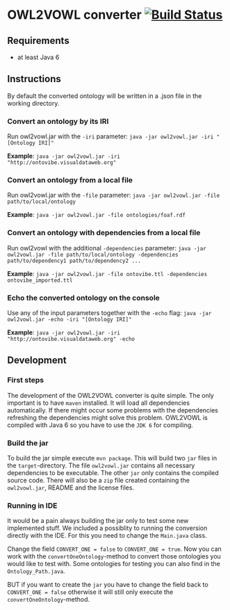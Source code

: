 OWL2VOWL converter [![Build Status](https://travis-ci.org/VisualDataWeb/OWL2VOWL.svg)](https://travis-ci.org/VisualDataWeb/OWL2VOWL)
==================

Requirements
------------
*   at least Java 6


Instructions
------------

By default the converted ontology will be written in a .json file in the working directory.

### Convert an ontology by its IRI
Run owl2vowl.jar with the `-iri` parameter: `java -jar owl2vowl.jar -iri "[Ontology IRI]"`

**Example**: `java -jar owl2vowl.jar -iri "http://ontovibe.visualdataweb.org"`


### Convert an ontology from a local file
Run owl2vowl.jar with the `-file` parameter: `java -jar owl2vowl.jar -file path/to/local/ontology`

**Example**: `java -jar owl2vowl.jar -file ontologies/foaf.rdf`


### Convert an ontology with dependencies from a local file
Run owl2vowl with the additional `-dependencies` parameter: `java -jar owl2vowl.jar -file path/to/local/ontology -dependencies path/to/dependency1 path/to/dependency2 ...`

**Example**: `java -jar owl2vowl.jar -file ontovibe.ttl -dependencies ontovibe_imported.ttl`


### Echo the converted ontology on the console
Use any of the input parameters together with the `-echo` flag: `java -jar owl2vowl.jar -echo -iri "[Ontology IRI]"`

**Example**: `java -jar owl2vowl.jar -iri "http://ontovibe.visualdataweb.org" -echo`

Development
-----------

### First steps
The development of the OWL2VOWL converter is quite simple. The only important is to have `maven` installed. It will load all dependencies automatically. If there might occur some problems with the dependencies refreshing the dependencies might solve this problem.
OWL2VOWL is compiled with Java 6 so you have to use the `JDK 6` for compiling.

### Build the jar
To build the jar simple execute `mvn package`. This will build two `jar` files in the `target`-directory. The file `owl2vowl.jar` contains all necessary dependencies to be executable. The other `jar` only contains the compiled source code. There will also be a `zip` file created containing the `owl2vowl.jar`, README and the license files.

### Running in IDE
It would be a pain always building the jar only to test some new implemented stuff. We included a possiblity to running the conversion directly with the IDE. For this you need to change the `Main.java` class.

Change the field `CONVERT_ONE = false` to `CONVERT_ONE = true`. Now you can work with the `convertOneOntology`-method to convert those ontologies you would like to test with. Some ontologies for testing you can also find in the `Ontology_Path.java`.

BUT if you want to create the `jar` you have to change the field back to `CONVERT_ONE = false` otherwise it will still only execute the `convertOneOntology`-method.
